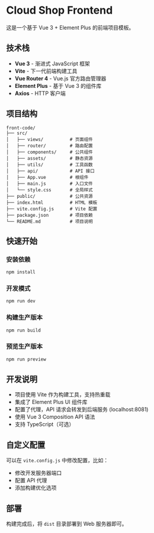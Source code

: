 # Cloud Shop Frontend

这是一个基于 Vue 3 + Element Plus 的前端项目模板。

## 技术栈

- **Vue 3** - 渐进式 JavaScript 框架
- **Vite** - 下一代前端构建工具
- **Vue Router 4** - Vue.js 官方路由管理器
- **Element Plus** - 基于 Vue 3 的组件库
- **Axios** - HTTP 客户端

## 项目结构

```
front-code/
├── src/
│   ├── views/          # 页面组件
│   ├── router/         # 路由配置
│   ├── components/     # 公共组件
│   ├── assets/         # 静态资源
│   ├── utils/          # 工具函数
│   ├── api/            # API 接口
│   ├── App.vue         # 根组件
│   ├── main.js         # 入口文件
│   └── style.css       # 全局样式
├── public/             # 公共资源
├── index.html          # HTML 模板
├── vite.config.js      # Vite 配置
├── package.json        # 项目依赖
└── README.md           # 项目说明
```

## 快速开始

### 安装依赖

```bash
npm install
```

### 开发模式

```bash
npm run dev
```

### 构建生产版本

```bash
npm run build
```

### 预览生产版本

```bash
npm run preview
```

## 开发说明

- 项目使用 Vite 作为构建工具，支持热重载
- 集成了 Element Plus UI 组件库
- 配置了代理，API 请求会转发到后端服务 (localhost:8081)
- 使用 Vue 3 Composition API 语法
- 支持 TypeScript（可选）

## 自定义配置

可以在 `vite.config.js` 中修改配置，比如：
- 修改开发服务器端口
- 配置 API 代理
- 添加构建优化选项

## 部署

构建完成后，将 `dist` 目录部署到 Web 服务器即可。
